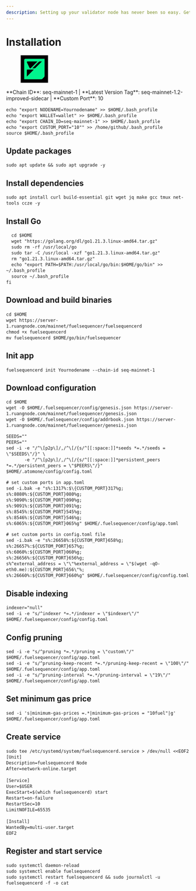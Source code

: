 ```yaml
---
description: Setting up your validator node has never been so easy. Get your validator running in minutes by following step by step instructions.
---
```

# Installation
<figure><img src="https://raw.githubusercontent.com/ruangnode/cosmos-images/main/logos/fuelsequencer.png" alt=""><figcaption></figcaption></figure>
**Chain ID**: seq-mainnet-1 | **Latest Version Tag**: seq-mainnet-1.2-improved-sidecar  | **Custom Port**: 10

```
echo "export NODENAME=Yournodename" >> $HOME/.bash_profile
echo "export WALLET=wallet" >> $HOME/.bash_profile
echo "export CHAIN_ID=seq-mainnet-1" >> $HOME/.bash_profile
echo "export CUSTOM_PORT="10"" >> /home/github/.bash_profile
source $HOME/.bash_profile
```

## Update packages
```
sudo apt update && sudo apt upgrade -y
```

## Install dependencies
```
sudo apt install curl build-essential git wget jq make gcc tmux net-tools ccze -y
```

## Install Go
```
  cd $HOME
  wget "https://golang.org/dl/go1.21.3.linux-amd64.tar.gz"
  sudo rm -rf /usr/local/go
  sudo tar -C /usr/local -xzf "go1.21.3.linux-amd64.tar.gz"
  rm "go1.21.3.linux-amd64.tar.gz"
  echo "export PATH=$PATH:/usr/local/go/bin:$HOME/go/bin" >> ~/.bash_profile
  source ~/.bash_profile
fi
```

## Download and build binaries
```
cd $HOME
wget https://server-1.ruangnode.com/mainnet/fuelsequencer/fuelsequencerd
chmod +x fuelsequencerd
mv fuelsequencerd $HOME/go/bin/fuelsequencer
```

## Init app
```
fuelsequencerd init Yournodename --chain-id seq-mainnet-1
```

## Download configuration
```
cd $HOME
wget -O $HOME/.fuelsequencer/config/genesis.json https://server-1.ruangnode.com/mainnet/fuelsequencer/genesis.json
wget -O $HOME/.fuelsequencer/config/addrbook.json https://server-1.ruangnode.com/mainnet/fuelsequencer/genesis.json
```

```
SEEDS=""
PEERS=""
sed -i -e "/^\[p2p\]/,/^\[/{s/^[[:space:]]*seeds *=.*/seeds = \"$SEEDS\"/}" \
       -e "/^\[p2p\]/,/^\[/{s/^[[:space:]]*persistent_peers *=.*/persistent_peers = \"$PEERS\"/}" $HOME/.atomone/config/config.toml
```

```
# set custom ports in app.toml
sed -i.bak -e "s%:1317%:$\{CUSTOM_PORT}317%g;
s%:8080%:${CUSTOM_PORT}080%g;
s%:9090%:${CUSTOM_PORT}090%g;
s%:9091%:${CUSTOM_PORT}091%g;
s%:8545%:${CUSTOM_PORT}545%g;
s%:8546%:${CUSTOM_PORT}546%g;
s%:6065%:${CUSTOM_PORT}065%g" $HOME/.fuelsequencer/config/app.toml
```

```
# set custom ports in config.toml file
sed -i.bak -e "s%:26658%:${CUSTOM_PORT}658%g;
s%:26657%:${CUSTOM_PORT}657%g;
s%:6060%:${CUSTOM_PORT}060%g;
s%:26656%:${CUSTOM_PORT}656%g;
s%^external_address = \"\"%external_address = \"$(wget -qO- eth0.me):${CUSTOM_PORT}656\"%;
s%:26660%:${CUSTOM_PORT}660%g" $HOME/.fuelsequencer/config/config.toml
```

## Disable indexing
```
indexer="null"
sed -i -e "s/^indexer *=.*/indexer = \"$indexer\"/" $HOME/.fuelsequencer/config/config.toml
```

## Config pruning
```
sed -i -e "s/^pruning *=.*/pruning = \"custom\"/" $HOME/.fuelsequencer/config/app.toml 
sed -i -e "s/^pruning-keep-recent *=.*/pruning-keep-recent = \"100\"/" $HOME/.fuelsequencer/config/app.toml
sed -i -e "s/^pruning-interval *=.*/pruning-interval = \"19\"/" $HOME/.fuelsequencer/config/app.toml
```

## Set minimum gas price
```
sed -i 's|minimum-gas-prices =.*|minimum-gas-prices = "10fuel"|g' $HOME/.fuelsequencer/config/app.toml
```

## Create service
```
sudo tee /etc/systemd/system/fuelsequencerd.service > /dev/null <<EOF2
[Unit]
Description=fuelsequencerd Node
After=network-online.target

[Service]
User=$USER
ExecStart=$(which fuelsequencerd) start
Restart=on-failure
RestartSec=10
LimitNOFILE=65535

[Install]
WantedBy=multi-user.target
EOF2
```

## Register and start service
```
sudo systemctl daemon-reload
sudo systemctl enable fuelsequencerd
sudo systemctl restart fuelsequencerd && sudo journalctl -u fuelsequencerd -f -o cat
```
